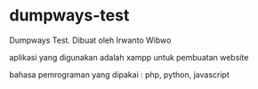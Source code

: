 # dumpways-test
Dumpways Test. Dibuat oleh Irwanto Wibwo

aplikasi yang digunakan adalah xampp untuk pembuatan website

bahasa pemrograman yang dipakai : php, python, javascript
